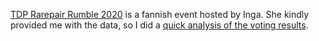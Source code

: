 [TDP Rarepair Rumble 2020](https://tdp-shipping-dock.tumblr.com/rarepair-rumble) is a fannish event hosted by Inga. She kindly provided me with the data, so I did a [quick analysis of the voting results](https://darthaline.github.io/TDPRarepairRumble2020/RarepairRumbleAnalysis.nb.html).